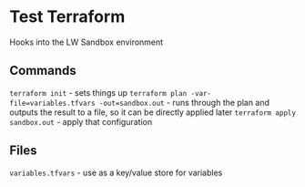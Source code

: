  # Test Terraform
 
 Hooks into the LW Sandbox environment
 
 ## Commands
 
 `terraform init` - sets things up
 `terraform plan -var-file=variables.tfvars -out=sandbox.out` - runs through the plan and outputs the result to a file, so it can be directly applied later
 `terraform apply sandbox.out` - apply that configuration
 
 ## Files
 
 `variables.tfvars` - use as a key/value store for variables
